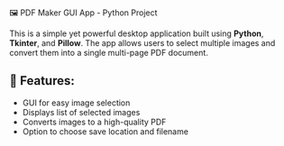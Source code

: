  🖼️ PDF Maker GUI App - Python Project

This is a simple yet powerful desktop application built using **Python**, **Tkinter**, and **Pillow**. The app allows users to select multiple images and convert them into a single multi-page PDF document.

## 🔧 Features:
- GUI for easy image selection
- Displays list of selected images
- Converts images to a high-quality PDF
- Option to choose save location and filename
